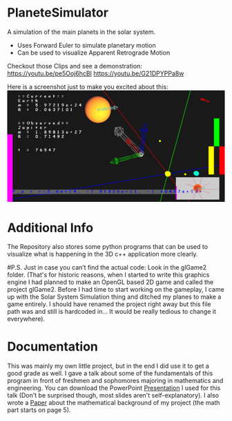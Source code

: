 
# PlaneteSimulator
A simulation of the main planets in the solar system.

* Uses Forward Euler to simulate planetary motion
* Can be used to visualize Apparent Retrograde Motion

Checkout those Clips and see a demonstration: https://youtu.be/pe5Ooj6hcBI https://youtu.be/G21DPYPPa8w 

Here is a screenshot just to make you excited about this:
![Observing a Planet](doc/Presentation/ObservationMode.PNG)

# Additional Info
The Repository also stores some python programs that can be used to visualize what is happening in the 3D c++ application more clearly.

#P.S.
Just in case you can’t find the actual code: Look in the glGame2 folder. (That's for historic reasons, when I started to write this graphics engine I had planned to make an OpenGL based 2D game and called the project glGame2. Before I had time to start working on the gameplay, I came up with the Solar System Simulation thing and ditched my planes to make a game entirely. I should have renamed the project right away but this file path was and still is hardcoded in... It would be really tedious to change it everywhere).

# Documentation
This was mainly my own little project, but in the end I did use it to get a good grade as well. I gave a talk about some of the fundamentals of this program in front of freshmen and sophomores majoring in mathematics and engineering. You can download the PowerPoint [Presentation](doc/Presentation/Solar%20System%20Simulator.pptx) I used for this talk (Don't be surprised though, most slides aren't self-explanatory). I also wrote a [Paper](doc/PlaneteSimulatorDocumnetaion/PlaneteSimulatorDocumnetaion.pdf) about the mathematical background of my project (the math part starts on page 5).
